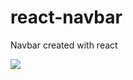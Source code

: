 # react-navbar

Navbar created with react

 <img src="https://gfycat.com/memorableinsecureasp
"/>





